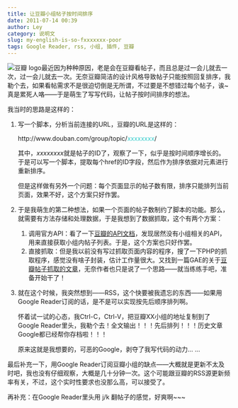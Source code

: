 ```yaml
---
title: 让豆瓣小组帖子按时间排序
date: 2011-07-14 00:39
author: Ley
category: 说明文
slug: my-english-is-so-fxxxxxxx-poor
tags: Google Reader, rss, 小组, 插件, 豆瓣
---
```

![豆瓣
logo][]最近因为种种原因，老是会在豆瓣看帖子，而且总是过一会儿就去一次，过一会儿就去一次。无奈豆瓣简洁的设计风格导致帖子只能按照回复排序，我勒个去，如果看帖需求不是很迫切倒是无所谓，不过要是不想错过每个帖子，诶\~真是累死人咯——于是萌生了写写代码，让帖子按时间排序的想法。

我当时的思路是这样的：<!--more-->

<ol>
</p>
<p>
<li>
写一个脚本，分析当前连接的URL，豆瓣的URL是这样的：

</p>
http://www.douban.com/group/topic/<span style="color: #33cccc;">xxxxxxxx</span>/

其中，*xxxxxxxx*就是帖子的ID了，观察了一下，似乎是按时间顺序增长的。于是可以写一个脚本，提取每个href的ID字段，然后作为排序依据对元素进行重新排序。

<p>
但是这样做有另外一个问题：每个页面显示的帖子数有限，排序只能排列当前页面，效果不好，这个方案只好作罢。

</li>
</p>
<p>
<li>
于是我萌生的第二种想法，如果一个页面的帖子数制约了脚本的功能。那么，就需要有方法存储和处理数据，于是我想到了数据抓取，这个有两个方案：

</li>
</p>

1.  调用官方API：看了一下[豆瓣的API文档][]，发现居然没有小组相关的API，用来直接获取小组内帖子列表。于是，这个方案也只好作罢。
2.  直接抓取：但是我以前没有写过抓取页面内容的程序，搜了一下PHP的抓取程序，感觉没有啥子封装，估计工作量很大。又找到一篇GAE的关于[豆瓣帖子抓取的文章][]，无奈作者也只是说了一个思路——就当练练手吧，准备开始干了！

</p>
<p>
<li>
就在这个时候，我突然想到——RSS，这个快要被我遗忘的东西——如果用Google
Reader订阅的话，是不是可以实现按先后顺序排列啊。

</p>
怀着试一试的心态，我Ctrl-C，Ctrl-V，把豆瓣XX小组的地址复制到了Google
Reader里头，我勒个去！全文输出！！！先后排列！！！历史文章Google都已经帮你存档啦！！！

<p>
原来这就是我想要的，可恶的Google，剥夺了我写代码的动力... ...

</li>
</p>
<p>
</ol>
</p>
最后补充一下，用Google
Reader订阅豆瓣小组的缺点——大概就是更新不太及时吧，我也没有仔细观察，大概是几十分钟一次。这个可能跟豆瓣的RSS源更新频率有关，不过，这个实时性要求也没那么高，可以接受了。

再补充：在Google Reader里头用 j/k 翻帖子的感觉，好爽啊\~\~\~

  [豆瓣 logo]: http://imley.net/wp-content/uploads/2011/07/lg_main_a7.png
    "豆瓣"
  [豆瓣的API文档]: http://www.douban.com/service/apidoc/ "豆瓣API"
  [豆瓣帖子抓取的文章]: http://www.zhouyang.me/article/fetch-douban-group-topic.html
    "抓豆瓣"
